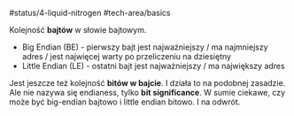 #status/4-liquid-nitrogen
#tech-area/basics 

Kolejność **bajtów** w słowie bajtowym.
- Big Endian (BE) - pierwszy bajt jest najważniejszy / ma najmniejszy adres / jest najwięcej warty po przeliczeniu na dziesiętny
- Little Endian (LE) - ostatni bajt jest najważniejszy / ma największy adres 


Jest jeszcze też kolejność **bitów w bajcie**. I działa to na podobnej zasadzie.
Ale nie nazywa się endianess, tylko **bit significance**.
W sumie ciekawe, czy może być big-endian bajtowo i little endian bitowo. I na odwrót.
